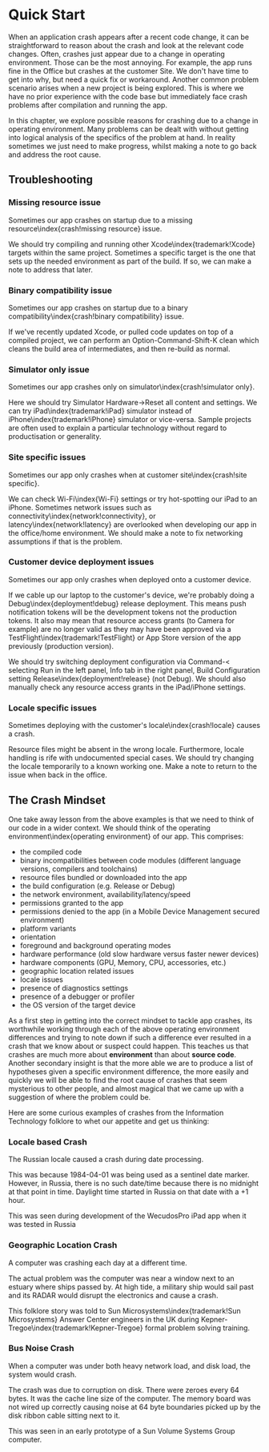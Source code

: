 # Quick Start

When an application crash appears after a recent code change, it can be straightforward to reason about the crash and look at the relevant code changes.  Often, crashes just appear due to a change in operating environment.  Those can be the most annoying.  For example, the app runs fine in the Office but crashes at the customer Site.  We don't have time to get into why, but need a quick fix or workaround.  Another common problem scenario arises when a new project is being explored.  This is where we have no prior experience with the code base but immediately face crash problems after compilation and running the app.

In this chapter, we explore possible reasons for crashing due to a change in operating environment.  Many problems can be dealt with without getting into logical analysis of the specifics of the problem at hand.  In reality sometimes we just need to make progress, whilst making a note to go back and address the root cause.

## Troubleshooting

### Missing resource issue

Sometimes our app crashes on startup due to a missing resource\index{crash!missing resource} issue.

We should try compiling and running other Xcode\index{trademark!Xcode} targets within the same project.  Sometimes a specific target is the one that sets up the needed environment as part of the build.  If so, we can make a note to address that later.

### Binary compatibility issue

Sometimes our app crashes on startup due to a binary compatibility\index{crash!binary compatibility} issue.

If we've recently updated Xcode, or pulled code updates on top of a compiled project, we can perform an Option-Command-Shift-K clean which cleans the build area of intermediates, and then re-build as normal.

### Simulator only issue
Sometimes our app crashes only on simulator\index{crash!simulator only}.

Here we should try Simulator Hardware->Reset all content and settings.  We can try iPad\index{trademark!iPad} simulator instead of iPhone\index{trademark!iPhone} simulator or vice-versa. Sample projects are often used to explain a particular technology without regard to productisation or generality.

### Site specific issues

Sometimes our app only crashes when at customer site\index{crash!site specific}.

We can check Wi-Fi\index{Wi-Fi} settings or try hot-spotting our iPad to an iPhone.  Sometimes network issues such as connectivity\index{network!connectivity}, or latency\index{network!latency} are overlooked when developing our app in the office/home environment.  We should make a note to fix networking assumptions if that is the problem.

### Customer device deployment issues

Sometimes our app only crashes when deployed onto a customer device.

If we cable up our laptop to the customer's device, we're probably doing a
Debug\index{deployment!debug} release deployment.  This means push notification tokens will be the development tokens not the production tokens.  It also may mean that resource access grants (to Camera for example) are no longer valid as they may have been approved via a TestFlight\index{trademark!TestFlight} or App Store version of the app previously (production version).

We should try switching deployment configuration via Command-< selecting Run in the left panel, Info tab in the right panel, Build Configuration setting
Release\index{deployment!release}
(not Debug).  We should also manually check any resource access grants in the iPad/iPhone settings.

### Locale specific issues

Sometimes deploying with the customer's locale\index{crash!locale} causes a crash.

Resource files might be absent in the wrong locale.  Furthermore, locale handling is rife with undocumented special cases.  We should try changing the locale temporarily to a known working one.  Make a note to return to the issue when back in the office.

## The Crash Mindset

One take away lesson from the above examples is that we need to think of our code in a wider context.  We should think of the operating environment\index{operating environment} of our app.  This comprises:

- the compiled code
- binary incompatibilities between code modules (different language versions, compilers and toolchains)
- resource files bundled or downloaded into the app
- the build configuration (e.g. Release or Debug)
- the network environment, availability/latency/speed
- permissions granted to the app
- permissions denied to the app (in a Mobile Device Management secured environment)
- platform variants
- orientation
- foreground and background operating modes
- hardware performance (old slow hardware versus faster newer devices)
- hardware components (GPU, Memory, CPU, accessories, etc.)
- geographic location related issues
- locale issues
- presence of diagnostics settings
- presence of a debugger or profiler
- the OS version of the target device

As a first step in getting into the correct mindset to tackle app crashes, its worthwhile working through each of the above operating environment differences and trying to note down if such a difference ever resulted in a crash that we know about or suspect could happen.  This teaches us that crashes are much more about **environment** than about **source code**.  Another secondary insight is that the more able we are to produce a list of hypotheses given a specific environment difference, the more easily and quickly we will be able to find the root cause of crashes that seem mysterious to other people, and almost magical that we came up with a suggestion of where the problem could be.

Here are some curious examples of crashes from the Information Technology folklore to whet our appetite and get us thinking:

### Locale based Crash

The Russian locale caused a crash during date processing.

This was because 1984-04-01 was being used as a sentinel date marker.  However, in Russia, there is no such date/time because there is no midnight at that point in time.  Daylight time started in Russia on that date with a +1 hour.

This was seen during development of the WecudosPro iPad app when it was tested in Russia


### Geographic Location Crash

A computer was crashing each day at a different time.

The actual problem was the computer was near a window next to an estuary where ships passed by.  At high tide, a military ship would sail past and its RADAR would disrupt the electronics and cause a crash.

This folklore story was told to Sun Microsystems\index{trademark!Sun Microsystems} Answer Center engineers in the UK during Kepner-Tregoe\index{trademark!Kepner-Tregoe} formal problem solving training.


### Bus Noise Crash

When a computer was under both heavy network load, and disk load, the system would crash.

The crash was due to corruption on disk.  There were zeroes every 64 bytes.  It was the cache line size of the computer.  The memory board was not wired up correctly causing noise at 64 byte boundaries picked up by the disk ribbon cable sitting next to it.

This was seen in an early prototype of a Sun Volume Systems Group computer.
